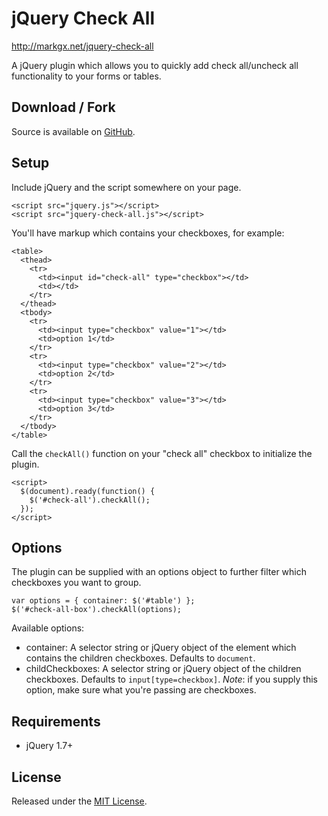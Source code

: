# jQuery Check All

http://markgx.net/jquery-check-all

A jQuery plugin which allows you to quickly add check all/uncheck all functionality to your forms or tables.

## Download / Fork

Source is available on [GitHub](https://github.com/markgx/jquery-check-all).

## Setup

Include jQuery and the script somewhere on your page.

```
<script src="jquery.js"></script>
<script src="jquery-check-all.js"></script>
```

You'll have markup which contains your checkboxes, for example:

```
<table>
  <thead>
    <tr>
      <td><input id="check-all" type="checkbox"></td>
      <td></td>
    </tr>
  </thead>
  <tbody>
    <tr>
      <td><input type="checkbox" value="1"></td>
      <td>option 1</td>
    </tr>
    <tr>
      <td><input type="checkbox" value="2"></td>
      <td>option 2</td>
    </tr>
    <tr>
      <td><input type="checkbox" value="3"></td>
      <td>option 3</td>
    </tr>
  </tbody>
</table>
```

Call the `checkAll()` function on your "check all" checkbox to initialize the plugin.

```
<script>
  $(document).ready(function() {
    $('#check-all').checkAll();
  });
</script>
```

## Options

The plugin can be supplied with an options object to further filter which checkboxes you want to group.

```
var options = { container: $('#table') };
$('#check-all-box').checkAll(options);
```

Available options:

- container: A selector string or jQuery object of the element which contains the children checkboxes. Defaults to `document`.
- childCheckboxes: A selector string or jQuery object of the children checkboxes. Defaults to `input[type=checkbox]`. _Note_: if you supply this option, make sure what you're passing are checkboxes.

## Requirements

- jQuery 1.7+

## License

Released under the [MIT License](http://www.opensource.org/licenses/MIT).
